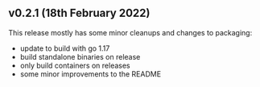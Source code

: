 ## v0.2.1 (18th February 2022)

This release mostly has some minor cleanups and changes to packaging:

- update to build with go 1.17
- build standalone binaries on release
- only build containers on releases
- some minor improvements to the README
